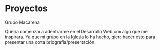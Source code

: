 # Proyectos
Grupo Macarena

Quería comenzar a adentrarme en el Desarrollo Web con algo que me inspirara.
Ya que mi grupo en la Iglesia lo ha hecho, qiero hacer esto para presentar una corta 
briografía/presentación.
